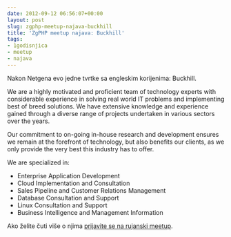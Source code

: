 ```yaml
---
date: 2012-09-12 06:56:07+00:00
layout: post
slug: zgphp-meetup-najava-buckhill
title: 'ZgPHP meetup najava: Buckhill'
tags:
- 1godisnjica
- meetup
- najava
---
```


Nakon Netgena evo jedne tvrtke sa engleskim korijenima: Buckhill.

We are a highly motivated and proficient team of technology experts with considerable experience in solving real world IT problems and implementing best of breed solutions. We have extensive knowledge and experience gained through a diverse range of projects undertaken in various sectors over the years.

Our commitment to on-going in-house research and development ensures we remain at the forefront of technology, but also benefits our clients, as we only provide the very best this industry has to offer.

We are specialized in:
- Enterprise Application Development
- Cloud Implementation and Consultation
- Sales Pipeline and Customer Relations Management
- Database Consultation and Support
- Linux Consultation and Support
- Business Intelligence and Management Information



Ako želite čuti više o njima [prijavite se na rujanski meetup](http://zgphp.org/2012/09/prva-godisnjica-zgphp-meetupa/).


